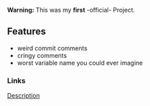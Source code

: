 
**Warning:** This was my **first** -official- Project.
## Features
- weird commit comments
- cringy comments
- worst variable name you could ever imagine

### Links

[Description](https://github.com/neginkheirmand/C-MidTerm-Project/raw/master/MidTermProject.pdf)
